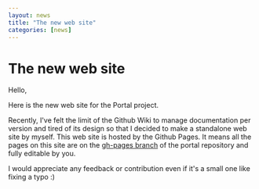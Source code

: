 ```yaml
---
layout: news
title: "The new web site"
categories: [news]
---
```


# The new web site

Hello,

Here is the new web site for the Portal project.

Recently, I've felt the limit of the Github Wiki to manage documentation per version and tired of its design so that I decided to make a standalone web site by myself. This web site is hosted by the Github Pages. It means all the pages on this site are on the [gh-pages branch](https://github.com/flowersinthesand/portal/tree/gh-pages) of the portal repository and fully editable by you.

I would appreciate any feedback or contribution even if it's a small one like fixing a typo :)
